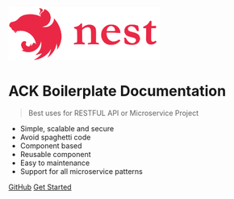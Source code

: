 <img src="_media/nestjs_logo.svg" alt="nestjs" width="300"/>

# ACK Boilerplate Documentation

> Best uses for RESTFUL API or Microservice Project

- Simple, scalable and secure
- Avoid spaghetti code
- Component based
- Reusable component
- Easy to maintenance
- Support for all microservice patterns

[GitHub](https://github.com/andrechristikan/ack-nestjs-boilerplate-mongoose.git)
[Get Started](#welcome)